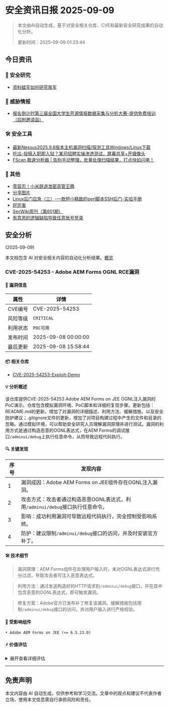 
# 安全资讯日报 2025-09-09

> 本文由AI自动生成，基于对安全相关仓库、CVE和最新安全研究成果的自动化分析。
> 
> 更新时间：2025-09-09 01:23:44

<!-- more -->

## 今日资讯

### 🔬 安全研究

* [资料蛙军如何研究我军](https://mp.weixin.qq.com/s?__biz=MzI2MTE0NTE3Mw==&mid=2651151928&idx=1&sn=b856bbb95353dfe6d1516e09ca03b28f)

### 🎯 威胁情报

* [报名倒计时第三届全国大学生开源情报数据采集与分析大赛-提供免费培训（后附邀请函）](https://mp.weixin.qq.com/s?__biz=MzI2MTE0NTE3Mw==&mid=2651151928&idx=2&sn=911b88f7abd0013d921c2c58ee2a9387)

### 🛠️ 安全工具

* [最新Nessus2025.9.8版本主机漏洞扫描/探测工具Windows/Linux下载](https://mp.weixin.qq.com/s?__biz=Mzg3ODE2MjkxMQ==&mid=2247494637&idx=1&sn=cc05c9da569c6887023c9f0c34d04706)
* [吃瓜-投稿入职即入狱？某司招聘实操渗透测试，屏幕共享+开摄像头](https://mp.weixin.qq.com/s?__biz=Mzg3ODE2MjkxMQ==&mid=2247494637&idx=2&sn=be597fa42fc0b9deeb5e0416898051f3)
* [FScan 极速分析器 | 告别手动整理，批量处理扫描结果，打点快如闪电！](https://mp.weixin.qq.com/s?__biz=MzkwNjczOTQwOA==&mid=2247495811&idx=1&sn=9e376ea3422ee6d23b00d63d54d0f9e1)

### 📌 其他

* [零容忍！小米辞退泄密高管王腾](https://mp.weixin.qq.com/s?__biz=MzkxMDc1NzU1Ng==&mid=2247484198&idx=1&sn=a48067d07abfeb8080abe31bebcfbcf0)
* [分享图片](https://mp.weixin.qq.com/s?__biz=MzI3Njc1MjcxMg==&mid=2247496274&idx=1&sn=2598f4b260a7656de163bcf3b33b74ad)
* [Linux后门应急（三）-一款短小精致的perl脚本SSH后门-实验手册](https://mp.weixin.qq.com/s?__biz=Mzk0NTc2MTMxNQ==&mid=2247484700&idx=1&sn=2d6e1fbfac1800c8662b9c3f94fae62d)
* [好厉害](https://mp.weixin.qq.com/s?__biz=Mzk1NzIyODg2OQ==&mid=2247485122&idx=1&sn=ccda4cccc7d2c16260fe7ee5c7fbbbc3)
* [SecWiki周刊（第601期）](https://mp.weixin.qq.com/s?__biz=MjM5NDM1OTM0Mg==&mid=2651053561&idx=1&sn=d56dc32a6111dc7fd426a3468c14807f)
* [有意思的逻辑缺陷导致任意账号登录](https://mp.weixin.qq.com/s?__biz=Mzg2MjU2MjY4Mw==&mid=2247485187&idx=1&sn=02776a1bb3da9102980770a87bcd0ac7)

## 安全分析
(2025-09-09)

本文档包含 AI 对安全相关内容的自动化分析结果。[概览](https://blog.897010.xyz/c/today)


### CVE-2025-54253 - Adobe AEM Forms OGNL RCE漏洞

#### 📌 漏洞信息

| 属性 | 详情 |
|------|------|
| CVE编号 | CVE-2025-54253 |
| 风险等级 | `CRITICAL` |
| 利用状态 | `POC可用` |
| 发布时间 | 2025-09-08 00:00:00 |
| 最后更新 | 2025-09-08 15:58:44 |

#### 📦 相关仓库

- [CVE-2025-54253-Exploit-Demo](https://github.com/jm7knz/CVE-2025-54253-Exploit-Demo)

#### 💡 分析概述

该仓库提供CVE-2025-54253 Adobe AEM Forms on JEE OGNL注入漏洞的PoC演示。仓库包含模拟漏洞环境、PoC脚本和详细的复现步骤。更新包括：README.md的更新，增加了对漏洞的详细描述、利用方法、缓解措施，以及安全防护建议；.gitignore文件的更新，增加了对项目构建过程中产生的文件和目录的忽略。通过模拟环境，可以帮助安全研究人员理解漏洞原理并进行测试。漏洞的利用方式是通过构造恶意的OGNL表达式，在AEM Forms的调试接口`/adminui/debug`上执行任意命令，从而导致远程代码执行。

#### 🔍 关键发现

| 序号 | 发现内容 |
|------|----------|
| 1 | 漏洞成因：Adobe AEM Forms on JEE组件存在OGNL注入漏洞。 |
| 2 | 攻击方式：攻击者通过构造恶意OGNL表达式，利用`/adminui/debug`接口执行任意命令。 |
| 3 | 影响：成功利用漏洞可导致远程代码执行，完全控制受影响系统。 |
| 4 | 防护：建议限制`/adminui/debug`接口的访问，并及时安装官方补丁。 |

#### 🛠️ 技术细节

> 漏洞原理：AEM Forms组件在处理用户输入时，未对OGNL表达式进行充分过滤，导致攻击者可注入恶意表达式。

> 利用方法：通过发送构造好的HTTP请求到`/adminui/debug`接口，并在其中包含恶意的OGNL表达式，即可触发漏洞。

> 修复方案：Adobe官方已发布补丁修复该漏洞。缓解措施包括限制`/adminui/debug`接口的访问，并对用户输入进行严格校验。


#### 🎯 受影响组件

```
• Adobe AEM Forms on JEE (<= 6.5.23.0)
```

#### ⚡ 价值评估

<details>
<summary>展开查看详细评估</summary>

该漏洞影响范围广，利用难度低，危害程度极高，且目前存在PoC，具有很高的实战价值。
</details>

---


## 免责声明
本文内容由 AI 自动生成，仅供参考和学习交流。文章中的观点和建议不代表作者立场，使用本文信息需自行承担风险和责任。
